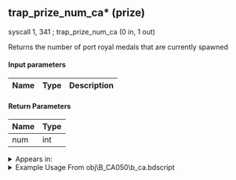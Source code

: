 ## trap_prize_num_ca* (prize)

syscall 1, 341 ; trap_prize_num_ca (0 in, 1 out)

Returns the number of port royal medals that are currently spawned

#### Input parameters
| Name | Type | Description
|------|------|------------


#### Return Parameters
| Name | Type
|------|-----
| num   | int   


<details>
	<summary>Appears in:</summary>
| filename | Entity (obj)
|----------|-------------
| obj\B_CA050\b_ca.bdscript       | ((B) Grim Reaper)          

</details>

<details>
	<summary>Example Usage From obj\B_CA050\b_ca.bdscript</summary>
L6551:
 popToSp 0
 syscall 1, 341 ; trap_prize_num_ca (0 in, 1 out)
 pushImm 200
 sub 
 msbi 
 jz L6570
 pushFromFSp 0
 pushFromPAi L11290 ; ___ai 'atk_collect' (L11290)
 syscall 1, 8 ; trap_obj_act_start (2 in, 0 out)
 jmp L6570
</details>

